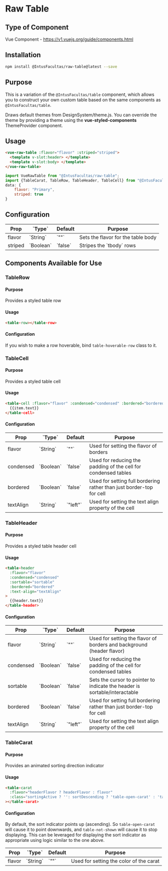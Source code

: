 # Raw Table

## Type of Component

Vue Component - https://v1.vuejs.org/guide/components.html

## Installation

```bash
npm install @IntusFacultas/raw-table@latest --save
```

## Purpose

This is a variation of the `@IntusFacultas/table` component, which allows you to construct your own custom table based on the same components as `@IntusFacultas/table`.

Draws default themes from DesignSystem/theme.js. You can override the theme by providing a theme using the **vue-styled-components** ThemeProvider component.

## Usage

```html
<vue-raw-table :flavor="flavor" :striped="striped">
  <template v-slot:header> </template>
  <template v-slot:body> </template>
</vue-raw-table>
```

```javascript
import VueRawTable from "@IntusFacultas/raw-table";
import {TableCarat, TableRow, TableHeader, TableCell} from "@IntusFacultas/table";
data: {
    flavor: "Primary",
    striped: true
}
```

## Configuration

<table>
    <thead>
        <tr>
            <th>Prop</th>
            <th>`Type`</th>
            <th>Default</th>
            <th>Purpose</th>
        </tr>
    </thead>
    <tbody>
        <tr><td>flavor</td><td>`String`</td><td>`""`</td><td>Sets the flavor for the table body</td></tr>
        <tr><td>striped</td><td>`Boolean`</td><td>`false`</td><td>Stripes the `tbody` rows</td></tr>
    </tbody>
</table>

## Components Available for Use

### TableRow

#### Purpose

Provides a styled table row

#### Usage

```html
<table-row></table-row>
```

#### Configuration

If you wish to make a row hoverable, bind `table-hoverable-row` class to it.

### TableCell

#### Purpose

Provides a styled table cell

#### Usage

```html
<table-cell :flavor="flavor" :condensed="condensed" :bordered="bordered">
  {{item.text}}
</table-cell>
```

#### Configuration

<table>
    <thead>
        <tr>
            <th>Prop</th>
            <th>`Type`</th>
            <th>Default</th>
            <th>Purpose</th>
        </tr>
    </thead>
    <tbody>
        <tr><td>flavor</td><td>`String`</td><td>`""`</td><td>Used for setting the flavor of borders</td></tr>
        <tr><td>condensed</td><td>`Boolean`</td><td>`false`</td><td>Used for reducing the padding of the cell for condensed tables</td></tr>
        <tr><td>bordered</td><td>`Boolean`</td><td>`false`</td><td>Used for setting full bordering rather than just border-top for cell</td></tr>
        <tr><td>textAlign</td><td>`String`</td><td>`"left"`</td><td>Used for setting the text align property of the cell</td></tr>
    </tbody>
</table>

### TableHeader

#### Purpose

Provides a styled table header cell

#### Usage

```html
<table-header
  :flavor="flavor"
  :condensed="condensed"
  :sortable="sortable"
  :bordered="bordered"
  :text-align="textAlign"
>
  {{header.text}}
</table-header>
```

#### Configuration

<table>
    <thead>
        <tr>
            <th>Prop</th>
            <th>`Type`</th>
            <th>Default</th>
            <th>Purpose</th>
        </tr>
    </thead>
    <tbody>
        <tr><td>flavor</td><td>`String`</td><td>`""`</td><td>Used for setting the flavor of borders and background (header flavor)</td></tr>
        <tr><td>condensed</td><td>`Boolean`</td><td>`false`</td><td>Used for reducing the padding of the cell for condensed tables</td></tr>
        <tr><td>sortable</td><td>`Boolean`</td><td>`false`</td><td>Sets the cursor to pointer to indicate the header is sortable/interactable</td></tr>
        <tr><td>bordered</td><td>`Boolean`</td><td>`false`</td><td>Used for setting full bordering rather than just border-top for cell</td></tr>
        <tr><td>textAlign</td><td>`String`</td><td>`"left"`</td><td>Used for setting the text align property of the cell</td></tr>
    </tbody>
</table>

### TableCarat

#### Purpose

Provides an animated sorting direction indicator

#### Usage

```html
<table-carat
  :flavor="headerFlavor ? headerFlavor : flavor"
  :class="sortingActive ? '': sortDescending ? 'table-open-carat' : 'table-not-shown'"
></table-carat>
```

#### Configuration

By default, the sort indicator points up (ascending). So `table-open-carat` will cause it to point downwards, and `table-not-shown` will cause it to stop displaying. This can be leveraged for displaying the sort indicator as appropriate using logic similar to the one above.

<table>
    <thead>
        <tr>
            <th>Prop</th>
            <th>`Type`</th>
            <th>Default</th>
            <th>Purpose</th>
        </tr>
    </thead>
    <tbody>
        <tr><td>flavor</td><td>`String`</td><td>`""`</td><td>Used for setting the color of the carat</td></tr>
    </tbody>
</table>
